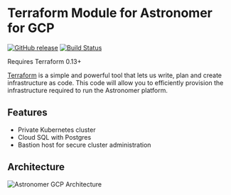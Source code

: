 # Terraform Module for Astronomer for GCP

[![GitHub release](https://img.shields.io/github/release/astronomer/terraform-google-astronomer-gcp)](https://github.com/astronomer/terraform-google-astronomer-gcp/releases/latest)
[![Build Status](https://circleci.com/gh/astronomer/terraform-google-astronomer-gcp.svg?style=shield)](https://circleci.com/gh/astronomer/terraform-google-astronomer-gcp)

Requires Terraform 0.13+

[Terraform](https://www.terraform.io/) is a simple and powerful tool that lets us write, plan and create infrastructure as code. This code will allow you to efficiently provision the infrastructure required to run the Astronomer platform.

## Features

- Private Kubernetes cluster
- Cloud SQL with Postgres
- Bastion host for secure cluster administration

## Architecture

![Astronomer GCP Architecture](images/Astronomer-GCP-white-background.png)
